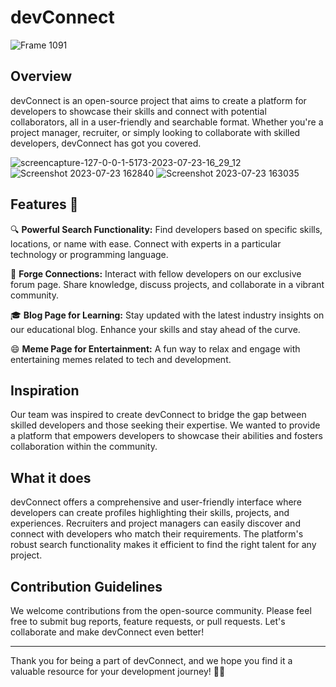 # devConnect
![Frame 1091](https://github.com/HIMU-2001/Edible-Groups/assets/100105826/8cd54ae8-4e23-479a-97b8-be35cbbc9ebc)

## Overview

devConnect is an open-source project that aims to create a platform for developers to showcase their skills and connect with potential collaborators, all in a user-friendly and searchable format. Whether you're a project manager, recruiter, or simply looking to collaborate with skilled developers, devConnect has got you covered.

![screencapture-127-0-0-1-5173-2023-07-23-16_29_12](https://github.com/subhashis2204/hack-for-hackers-mlh/assets/100105826/412d6547-0ef7-4f10-8361-c85dcd8b127e)
![Screenshot 2023-07-23 162840](https://github.com/subhashis2204/hack-for-hackers-mlh/assets/100105826/eaeb71e5-0c6e-4b78-9370-838d79912367)
![Screenshot 2023-07-23 163035](https://github.com/subhashis2204/hack-for-hackers-mlh/assets/100105826/b63a5c45-4672-49a7-ad7b-bba84e2cd9e0)



## Features 💪

🔍 **Powerful Search Functionality:** Find developers based on specific skills, locations, or name with ease. Connect with experts in a particular technology or programming language.

🤝 **Forge Connections:** Interact with fellow developers on our exclusive forum page. Share knowledge, discuss projects, and collaborate in a vibrant community.

🎓 **Blog Page for Learning:** Stay updated with the latest industry insights on our educational blog. Enhance your skills and stay ahead of the curve.

😄 **Meme Page for Entertainment:** A fun way to relax and engage with entertaining memes related to tech and development.

## Inspiration

Our team was inspired to create devConnect to bridge the gap between skilled developers and those seeking their expertise. We wanted to provide a platform that empowers developers to showcase their abilities and fosters collaboration within the community.

## What it does

devConnect offers a comprehensive and user-friendly interface where developers can create profiles highlighting their skills, projects, and experiences. Recruiters and project managers can easily discover and connect with developers who match their requirements. The platform's robust search functionality makes it efficient to find the right talent for any project.

## Contribution Guidelines

We welcome contributions from the open-source community. Please feel free to submit bug reports, feature requests, or pull requests. Let's collaborate and make devConnect even better!


---

Thank you for being a part of devConnect, and we hope you find it a valuable resource for your development journey! 🚀🌟
